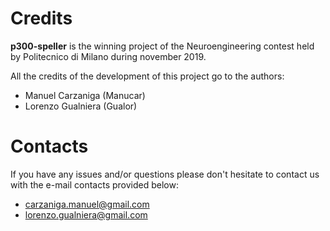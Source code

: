 # Credits

**p300-speller** is the winning project of the Neuroengineering contest held by Politecnico di Milano during november 2019.

All the credits of the development of this project go to the authors:
- Manuel Carzaniga (Manucar)
- Lorenzo Gualniera (Gualor)

# Contacts

If you have any issues and/or questions please don't hesitate to contact us with the e-mail contacts provided below:
- carzaniga.manuel@gmail.com
- lorenzo.gualniera@gmail.com
